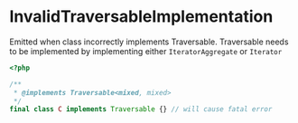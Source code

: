 # InvalidTraversableImplementation

Emitted when class incorrectly implements Traversable. Traversable needs to be
implemented by implementing either `IteratorAggregate` or `Iterator`

```php
<?php

/**
 * @implements Traversable<mixed, mixed>
 */
final class C implements Traversable {} // will cause fatal error
```
